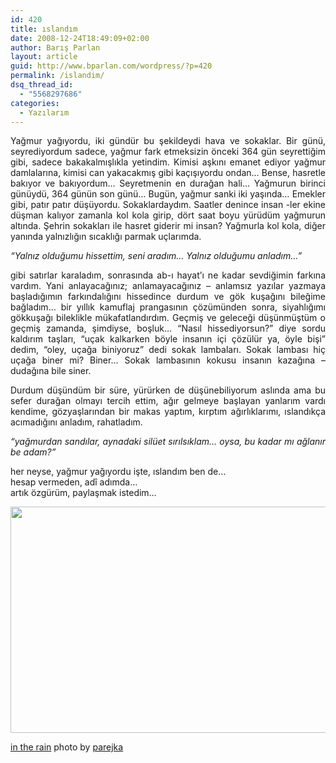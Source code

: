 ```yaml
---
id: 420
title: ıslandım
date: 2008-12-24T18:49:09+02:00
author: Barış Parlan
layout: article
guid: http://www.bparlan.com/wordpress/?p=420
permalink: /islandim/
dsq_thread_id:
  - "5568297686"
categories:
  - Yazılarım
---
```


<p style="text-align: justify;">
  Yağmur yağıyordu, iki gündür bu şekildeydi hava ve sokaklar. Bir günü, seyrediyordum sadece, yağmur fark etmeksizin önceki 364 gün seyrettiğim gibi, sadece bakakalmışlıkla yetindim. Kimisi aşkını emanet ediyor yağmur damlalarına, kimisi can yakacakmış gibi kaçışıyordu ondan&#8230; Bense, hasretle bakıyor ve bakıyordum&#8230; Seyretmenin en durağan hali&#8230; Yağmurun birinci günüydü, 364 günün son günü&#8230; Bugün, yağmur sanki iki yaşında&#8230; Emekler gibi, patır patır düşüyordu. Sokaklardaydım. Saatler denince insan -ler ekine düşman kalıyor zamanla kol kola girip, dört saat boyu yürüdüm yağmurun altında. Şehrin sokakları ile hasret giderir mi insan? Yağmurla kol kola, diğer yanında yalnızlığın sıcaklığı parmak uçlarımda.
</p>

<p style="text-align: justify;">
  <em>&#8220;Yalnız olduğumu hissettim, seni aradım&#8230; Yalnız olduğumu anladım&#8230;&#8221;<!--more--></em>
</p>

<p style="text-align: justify;">
  gibi satırlar karaladım, sonrasında ab-ı hayat&#8217;ı ne kadar sevdiğimin farkına vardım. Yani anlayacağınız; anlamayacağınız &#8211; anlamsız yazılar yazmaya başladığımın farkındalığını hissedince durdum ve gök kuşağını bileğime bağladım&#8230; bir yıllık kamuflaj prangasının çözümünden sonra, siyahlığımı gökkuşağı bileklikle mükafatlandırdım. Geçmiş ve geleceği düşünmüştüm o geçmiş zamanda, şimdiyse, boşluk&#8230; &#8220;Nasıl hissediyorsun?&#8221; diye sordu kaldırım taşları, &#8220;uçak kalkarken böyle insanın içi çözülür ya, öyle bişi&#8221; dedim, &#8220;oley, uçağa biniyoruz&#8221; dedi sokak lambaları. Sokak lambası hiç uçağa biner mi? Biner&#8230; Sokak lambasının kokusu insanın kazağına &#8211; dudağına bile siner.
</p>

<p style="text-align: justify;">
  Durdum düşündüm bir süre, yürürken de düşünebiliyorum aslında ama bu sefer durağan olmayı tercih ettim, ağır gelmeye başlayan yanlarım vardı kendime, gözyaşlarından bir makas yaptım, kırptım ağırlıklarımı, ıslandıkça acımadığını anladım, rahatladım.
</p>

<p style="text-align: justify;">
  <em>&#8220;yağmurdan sandılar, aynadaki silüet sırılsıklam&#8230; oysa, bu kadar mı ağlanır be adam?&#8221;</em>
</p>

<p style="text-align: justify;">
  her neyse, yağmur yağıyordu işte, ıslandım ben de&#8230;<br /> hesap vermeden, adî adımda&#8230;<br /> artık özgürüm, paylaşmak istedim&#8230;
</p>

<p style="text-align: center;">
  <a href="https://i1.wp.com/www.bparlan.com/wordpress/wp-content/uploads/_in_the_rain__by_parejka.jpg"><img class="size-full wp-image-422  aligncenter" title="In the rain by Parejka" src="https://i1.wp.com/www.bparlan.com/wordpress/wp-content/uploads/_in_the_rain__by_parejka.jpg?resize=542%2C362" alt="" width="542" height="362" data-recalc-dims="1" /></a>
</p>

<a title="in the rain by *parejka at deviantart" href="http://parejka.deviantart.com/art/in-the-rain-36094280" target="_blank">in the rain</a> photo by <a title="Parejka @ DeviantArt" href="http://parejka.deviantart.com/" target="_blank">parejka</a>
